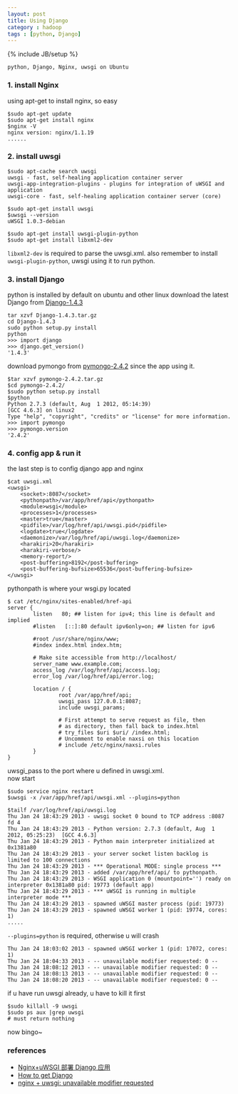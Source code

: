 ```yaml
---
layout: post
title: Using Django
category : hadoop
tags : [python, Django]
---
```

{% include JB/setup %}


`python, Django, Nginx, uwsgi on Ubuntu`  

### 1. install Nginx
using apt-get to install nginx, so easy

	$sudo apt-get update
	$sudo apt-get install nginx
	$nginx -V
	nginx version: nginx/1.1.19
	......


### 2. install uwsgi

	$sudo apt-cache search uwsgi
	uwsgi - fast, self-healing application container server
	uwsgi-app-integration-plugins - plugins for integration of uWSGI and application
	uwsgi-core - fast, self-healing application container server (core)
	
	$sudo apt-get install uwsgi
	$uwsgi --version
	uWSGI 1.0.3-debian
	
	$sudo apt-get install uwsgi-plugin-python
	$sudo apt-get install libxml2-dev
	

`libxml2-dev` is required to parse the uwsgi.xml.
also remember to install `uwsgi-plugin-python`, uwsgi using it to run python.


### 3. install Django
python is installed by default on ubuntu and other linux
download the latest Django from [Django-1.4.3](https://www.djangoproject.com/download/1.4.3/tarball/)

	tar xzvf Django-1.4.3.tar.gz
	cd Django-1.4.3
	sudo python setup.py install
	python
	>>> import django
	>>> django.get_version()
	'1.4.3'

download pymongo from [pymongo-2.4.2](http://pypi.python.org/packages/source/p/pymongo/pymongo-2.4.2.tar.gz#md5=102a00761067d0c0a6b91f33840d811e)
 since the app using it.

	$tar xzvf pymongo-2.4.2.tar.gz 
	$cd pymongo-2.4.2/
	$sudo python setup.py install
	$python
	Python 2.7.3 (default, Aug  1 2012, 05:14:39) 
	[GCC 4.6.3] on linux2
	Type "help", "copyright", "credits" or "license" for more information.
	>>> import pymongo
	>>> pymongo.version
	'2.4.2'


### 4. config app & run it
the last step is to config django app and nginx

	$cat uwsgi.xml 
	<uwsgi>
	    <socket>:8087</socket>
	    <pythonpath>/var/app/href/api</pythonpath>
	    <module>wsgi</module>
	    <processes>1</processes>
	    <master>true</master>
	    <pidfile>/var/log/href/api/uwsgi.pid</pidfile>
	    <logdate>true</logdate>
	    <daemonize>/var/log/href/api/uwsgi.log</daemonize>
	    <harakiri>20</harakiri>
	    <harakiri-verbose/>
	    <memory-report/>
	    <post-buffering>8192</post-buffering>
	    <post-buffering-bufsize>65536</post-buffering-bufsize>
	</uwsgi>

pythonpath is where your wsgi.py located

	$ cat /etc/nginx/sites-enabled/href-api 
	server {
	        listen   80; ## listen for ipv4; this line is default and implied
	        #listen   [::]:80 default ipv6only=on; ## listen for ipv6
	
	        #root /usr/share/nginx/www;
	        #index index.html index.htm;
	
	        # Make site accessible from http://localhost/
	        server_name www.example.com;
	        access_log /var/log/href/api/access.log;
	        error_log /var/log/href/api/error.log;
	
	        location / {
	                root /var/app/href/api;
	                uwsgi_pass 127.0.0.1:8087;
	                include uwsgi_params;
	
	                # First attempt to serve request as file, then
	                # as directory, then fall back to index.html
	                # try_files $uri $uri/ /index.html;
	                # Uncomment to enable naxsi on this location
	                # include /etc/nginx/naxsi.rules
	        }
	}

uwsgi_pass to the port where u defined in uwsgi.xml.  
now start

	$sudo service nginx restart
	$uwsgi -x /var/app/href/api/uwsgi.xml --plugins=python
	
	$tailf /var/log/href/api/uwsgi.log 
	Thu Jan 24 18:43:29 2013 - uwsgi socket 0 bound to TCP address :8087 fd 4
	Thu Jan 24 18:43:29 2013 - Python version: 2.7.3 (default, Aug  1 2012, 05:25:23)  [GCC 4.6.3]
	Thu Jan 24 18:43:29 2013 - Python main interpreter initialized at 0x1381a80
	Thu Jan 24 18:43:29 2013 - your server socket listen backlog is limited to 100 connections
	Thu Jan 24 18:43:29 2013 - *** Operational MODE: single process ***
	Thu Jan 24 18:43:29 2013 - added /var/app/href/api/ to pythonpath.
	Thu Jan 24 18:43:29 2013 - WSGI application 0 (mountpoint='') ready on interpreter 0x1381a80 pid: 19773 (default app)
	Thu Jan 24 18:43:29 2013 - *** uWSGI is running in multiple interpreter mode ***
	Thu Jan 24 18:43:29 2013 - spawned uWSGI master process (pid: 19773)
	Thu Jan 24 18:43:29 2013 - spawned uWSGI worker 1 (pid: 19774, cores: 1)
	.....

`--plugins=python` is required, otherwise u will crash

	Thu Jan 24 18:03:02 2013 - spawned uWSGI worker 1 (pid: 17072, cores: 1)
	Thu Jan 24 18:04:33 2013 - -- unavailable modifier requested: 0 --
	Thu Jan 24 18:08:12 2013 - -- unavailable modifier requested: 0 --
	Thu Jan 24 18:08:13 2013 - -- unavailable modifier requested: 0 --
	Thu Jan 24 18:08:20 2013 - -- unavailable modifier requested: 0 --

if u have run uwsgi already, u have to kill it first

	$sudo killall -9 uwsgi
	$sudo ps aux |grep uwsgi
	# must return nothing


now bingo~


### references
+ [Nginx+uWSGI 部署 Django 应用](http://www.oschina.net/question/54100_30386)
+ [How to get Django](https://www.djangoproject.com/download/)
+ [nginx + uwsgi: unavailable modifier requested](http://stackoverflow.com/questions/10748108/nginx-uwsgi-unavailable-modifier-requested-0)

